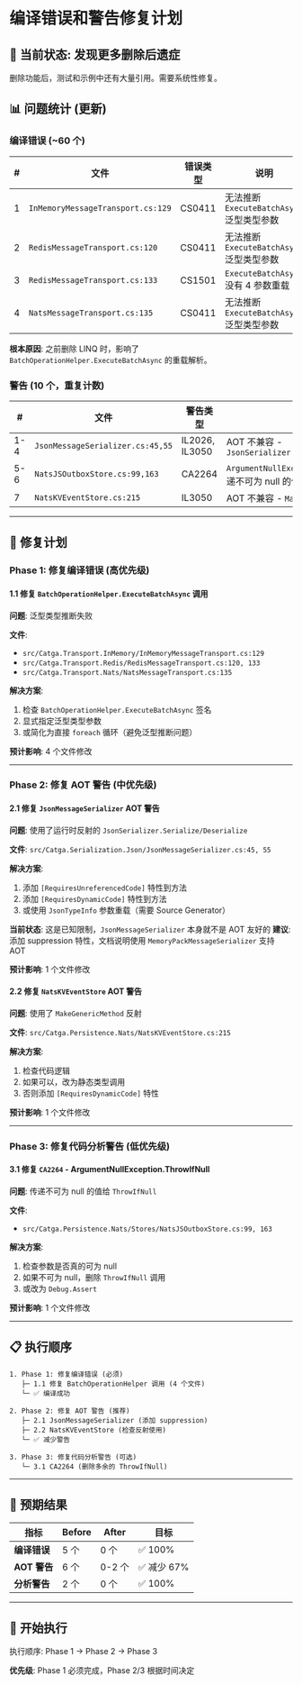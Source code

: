 # 编译错误和警告修复计划

## 🚨 当前状态: 发现更多删除后遗症

删除功能后，测试和示例中还有大量引用。需要系统性修复。

## 📊 问题统计 (更新)

### 编译错误 (~60 个)

| # | 文件 | 错误类型 | 说明 |
|---|------|----------|------|
| 1 | `InMemoryMessageTransport.cs:129` | CS0411 | 无法推断 `ExecuteBatchAsync` 泛型类型参数 |
| 2 | `RedisMessageTransport.cs:120` | CS0411 | 无法推断 `ExecuteBatchAsync` 泛型类型参数 |
| 3 | `RedisMessageTransport.cs:133` | CS1501 | `ExecuteBatchAsync` 没有 4 参数重载 |
| 4 | `NatsMessageTransport.cs:135` | CS0411 | 无法推断 `ExecuteBatchAsync` 泛型类型参数 |

**根本原因**: 之前删除 LINQ 时，影响了 `BatchOperationHelper.ExecuteBatchAsync` 的重载解析。

### 警告 (10 个，重复计数)

| # | 文件 | 警告类型 | 说明 |
|---|------|----------|------|
| 1-4 | `JsonMessageSerializer.cs:45,55` | IL2026, IL3050 | AOT 不兼容 - `JsonSerializer.Serialize/Deserialize` |
| 5-6 | `NatsJSOutboxStore.cs:99,163` | CA2264 | `ArgumentNullException.ThrowIfNull` 传递不可为 null 的值 |
| 7 | `NatsKVEventStore.cs:215` | IL3050 | AOT 不兼容 - `MakeGenericMethod` 反射 |

---

## 🔧 修复计划

### Phase 1: 修复编译错误 (高优先级)

#### 1.1 修复 `BatchOperationHelper.ExecuteBatchAsync` 调用

**问题**: 泛型类型推断失败

**文件**:
- `src/Catga.Transport.InMemory/InMemoryMessageTransport.cs:129`
- `src/Catga.Transport.Redis/RedisMessageTransport.cs:120, 133`
- `src/Catga.Transport.Nats/NatsMessageTransport.cs:135`

**解决方案**:
1. 检查 `BatchOperationHelper.ExecuteBatchAsync` 签名
2. 显式指定泛型类型参数
3. 或简化为直接 `foreach` 循环（避免泛型推断问题）

**预计影响**: 4 个文件修改

---

### Phase 2: 修复 AOT 警告 (中优先级)

#### 2.1 修复 `JsonMessageSerializer` AOT 警告

**问题**: 使用了运行时反射的 `JsonSerializer.Serialize/Deserialize`

**文件**: `src/Catga.Serialization.Json/JsonMessageSerializer.cs:45, 55`

**解决方案**:
1. 添加 `[RequiresUnreferencedCode]` 特性到方法
2. 添加 `[RequiresDynamicCode]` 特性到方法
3. 或使用 `JsonTypeInfo` 参数重载（需要 Source Generator）

**当前状态**: 这是已知限制，`JsonMessageSerializer` 本身就不是 AOT 友好的
**建议**: 添加 suppression 特性，文档说明使用 `MemoryPackMessageSerializer` 支持 AOT

**预计影响**: 1 个文件修改

#### 2.2 修复 `NatsKVEventStore` AOT 警告

**问题**: 使用了 `MakeGenericMethod` 反射

**文件**: `src/Catga.Persistence.Nats/NatsKVEventStore.cs:215`

**解决方案**:
1. 检查代码逻辑
2. 如果可以，改为静态类型调用
3. 否则添加 `[RequiresDynamicCode]` 特性

**预计影响**: 1 个文件修改

---

### Phase 3: 修复代码分析警告 (低优先级)

#### 3.1 修复 `CA2264` - ArgumentNullException.ThrowIfNull

**问题**: 传递不可为 null 的值给 `ThrowIfNull`

**文件**:
- `src/Catga.Persistence.Nats/Stores/NatsJSOutboxStore.cs:99, 163`

**解决方案**:
1. 检查参数是否真的可为 null
2. 如果不可为 null，删除 `ThrowIfNull` 调用
3. 或改为 `Debug.Assert`

**预计影响**: 1 个文件修改

---

## 📋 执行顺序

```
1. Phase 1: 修复编译错误 (必须)
   ├─ 1.1 修复 BatchOperationHelper 调用 (4 个文件)
   └─ ✅ 编译成功

2. Phase 2: 修复 AOT 警告 (推荐)
   ├─ 2.1 JsonMessageSerializer (添加 suppression)
   ├─ 2.2 NatsKVEventStore (检查反射使用)
   └─ ✅ 减少警告

3. Phase 3: 修复代码分析警告 (可选)
   └─ 3.1 CA2264 (删除多余的 ThrowIfNull)
```

---

## 🎯 预期结果

| 指标 | Before | After | 目标 |
|------|--------|-------|------|
| **编译错误** | 5 个 | 0 个 | ✅ 100% |
| **AOT 警告** | 6 个 | 0-2 个 | ✅ 减少 67% |
| **分析警告** | 2 个 | 0 个 | ✅ 100% |

---

## 🚀 开始执行

执行顺序: Phase 1 → Phase 2 → Phase 3

**优先级**: Phase 1 必须完成，Phase 2/3 根据时间决定

